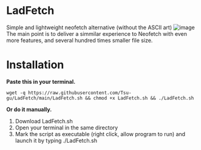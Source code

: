 # LadFetch
Simple and lightweight neofetch alternative (without the ASCII art) 
![image](https://user-images.githubusercontent.com/108401269/198069661-795e4b85-aac5-4b3f-943d-37b849d2a339.png)
The main point is to deliver a simmilar experience to Neofetch with even more features, and several hundred times smaller file size.

# Installation
**Paste this in your terminal.**

`wget -q https://raw.githubusercontent.com/Tsu-gu/LadFetch/main/LadFetch.sh && chmod +x LadFetch.sh && ./LadFetch.sh`

**Or do it manually.**
1. Download LadFetch.sh
2. Open your terminal in the same directory
3. Mark the script as executable (right click, allow program to run) and launch it by typing ./LadFetch.sh
